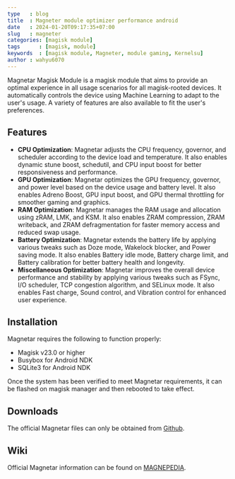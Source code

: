 ```yaml
---
type   : blog
title  : Magneter module optimizer performance android
date   : 2024-01-20T09:17:35+07:00
slug   : magneter
categories: [magisk module]
tags      : [magisk, module]
keywords  : [magisk module, Magneter, module gaming, Kernelsu]
author : wahyu6070
---
```




Magnetar Magisk Module is a magisk module that aims to provide an optimal experience in all usage scenarios for all magisk-rooted devices. It automatically controls the device using Machine Learning to adapt to the user's usage. A variety of features are also available to fit the user's preferences.

## Features

- **CPU Optimization**: Magnetar adjusts the CPU frequency, governor, and scheduler according to the device load and temperature. It also enables dynamic stune boost, schedutil, and CPU input boost for better responsiveness and performance.
- **GPU Optimization**: Magnetar optimizes the GPU frequency, governor, and power level based on the device usage and battery level. It also enables Adreno Boost, GPU input boost, and GPU thermal throttling for smoother gaming and graphics.
- **RAM Optimization**: Magnetar manages the RAM usage and allocation using zRAM, LMK, and KSM. It also enables ZRAM compression, ZRAM writeback, and ZRAM defragmentation for faster memory access and reduced swap usage.
- **Battery Optimization**: Magnetar extends the battery life by applying various tweaks such as Doze mode, Wakelock blocker, and Power saving mode. It also enables Battery idle mode, Battery charge limit, and Battery calibration for better battery health and longevity.
- **Miscellaneous Optimization**: Magnetar improves the overall device performance and stability by applying various tweaks such as FSync, I/O scheduler, TCP congestion algorithm, and SELinux mode. It also enables Fast charge, Sound control, and Vibration control for enhanced user experience.

## Installation

Magnetar requires the following to function properly:

- Magisk v23.0 or higher
- Busybox for Android NDK
- SQLite3 for Android NDK

Once the system has been verified to meet Magnetar requirements, it can be flashed on magisk manager and then rebooted to take effect.

## Downloads

The official Magnetar files can only be obtained from [Github](https://download60.github.io/202401/magneter/).

## Wiki

Official Magnetar information can be found on [MAGNEPEDIA](https://github.com/Kyliekyler/MAGNETAR/blob/master/README.md).
